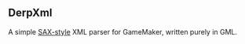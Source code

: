 DerpXml
-------

A simple [SAX-style](http://stackoverflow.com/questions/6828703/what-is-the-difference-between-sax-and-dom) XML parser for GameMaker, written purely in GML.
